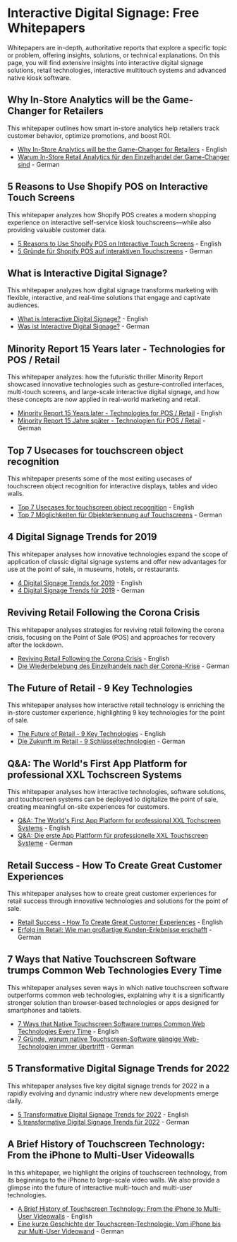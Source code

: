 # Interactive Digital Signage: Free Whitepapers
Whitepapers are in-depth, authoritative reports that explore a specific topic or problem, offering insights, solutions, or technical explanations. On this page, you will find extensive insights into interactive digital signage solutions, retail technologies, interactive multitouch systems and advanced native kiosk software.


## Why In-Store Analytics will be the Game-Changer for Retailers
This whitepaper outlines how smart in-store analytics help retailers track customer behavior, optimize promotions, and boost ROI.

- [Why In-Store Analytics will be the Game-Changer for Retailers](https://www.eyefactive.com/en/whitepaper/in-store-retail-analytics-pos) - English
- [Warum In-Store Retail Analytics für den Einzelhandel der Game-Changer sind](https://www.eyefactive.com/whitepaper/in-store-retail-analytics-einzelhandel) - German



## 5 Reasons to Use Shopify POS on Interactive Touch Screens
This whitepaper analyzes how Shopify POS creates a modern shopping experience on interactive self-service kiosk touchscreens—while also providing valuable customer data.

- [5 Reasons to Use Shopify POS on Interactive Touch Screens](https://www.eyefactive.com/en/whitepaper/shopify-pos-touch-screens) - English
- [5 Gründe für Shopify POS auf interaktiven Touchscreens](https://www.eyefactive.com/whitepaper/shopify-pos-touchscreens) - German



## What is Interactive Digital Signage?
This whitepaper analyzes how digital signage transforms marketing with flexible, interactive, and real-time solutions that engage and captivate audiences.

- [What is Interactive Digital Signage?](https://www.eyefactive.com/en/blog/what-is-interactive-digital-signage-whitepaper) - English
- [Was ist Interactive Digital Signage?](https://www.eyefactive.com/blog/was-ist-interactive-digital-signage-whitepaper) - German



## Minority Report 15 Years later - Technologies for POS / Retail
This whitepaper analyzes: how the futuristic thriller Minority Report showcased innovative technologies such as gesture-controlled interfaces, multi-touch screens, and large-scale interactive digital signage, and how these concepts are now applied in real-world marketing and retail.

- [Minority Report 15 Years later - Technologies for POS / Retail](https://www.eyefactive.com/en/whitepaper/whitepaper-minority-report-touchscreen-technologies-pos-retail) - English
- [Minority Report 15 Jahre später - Technologien für POS / Retail](https://www.eyefactive.com/whitepaper/whitepaper-minority-report-touchscreen-technologien-pos-retail) - German



## Top 7 Usecases for touchscreen object recognition
This whitepaper presents some of the most exiting usecases of touchscreen object recognition for interactive displays, tables and video walls.

- [Top 7 Usecases for touchscreen object recognition](https://www.eyefactive.com/en/whitepaper/top-7-usecases-of-object-recognition) - English
- [Top 7 Möglichkeiten für Objekterkennung auf Touchscreens](https://www.eyefactive.com/whitepaper/top-7-moeglichkeiten-objekterkennung) - German



## 4 Digital Signage Trends for 2019
This whitepaper analyses how innovative technologies expand the scope of application of classic digital signage systems and offer new advantages for use at the point of sale, in museums, hotels, or restaurants.

- [4 Digital Signage Trends for 2019](https://www.eyefactive.com/en/whitepaper/4-digital-signage-trends-2019) - English
- [4 Digital Signage Trends für 2019](https://www.eyefactive.com/whitepaper/4-digital-signage-trends-2019) - German



## Reviving Retail Following the Corona Crisis
This whitepaper analyses strategies for reviving retail following the corona crisis, focusing on the Point of Sale (POS) and approaches for recovery after the lockdown.

- [Reviving Retail Following the Corona Crisis](https://www.eyefactive.com/en/whitepaper/reviving-retail-corona-crisis) - English
- [Die Wiederbelebung des Einzelhandels nach der Corona-Krise](https://www.eyefactive.com/whitepaper/wiederbelebung-einzelhandel-corona-krise) - German



## The Future of Retail - 9 Key Technologies
This whitepaper analyses how interactive retail technology is enriching the in-store customer experience, highlighting 9 key technologies for the point of sale.

- [The Future of Retail - 9 Key Technologies](https://www.eyefactive.com/en/whitepaper/future-of-retail-9-key-technologies) - English
- [Die Zukunft im Retail - 9 Schlüsseltechnologien](https://www.eyefactive.com/whitepaper/die-zukunft-im-retail-9-technologien) - German



## Q&A: The World's First App Platform for professional XXL Tochscreen Systems
This whitepaper analyses how interactive technologies, software solutions, and touchscreen systems can be deployed to digitalize the point of sale, creating meaningful on-site experiences for customers.

- [Q&A: The World's First App Platform for professional XXL Tochscreen Systems](https://www.eyefactive.com/en/whitepaper/qa-the-first-touchscreen-app-platform) - English
- [Q&A: Die erste App Plattform für professionelle XXL Touchscreen Systeme](https://www.eyefactive.com/whitepaper/qa-die-erste-touchscreen-app-plattform) - German



## Retail Success - How To Create Great Customer Experiences
This whitepaper analyses how to create great customer experiences for retail success through innovative technologies and solutions for the point of sale.

- [Retail Success - How To Create Great Customer Experiences](https://www.eyefactive.com/en/whitepaper/innovative-retail-customer-experiences-2022) - English
- [Erfolg im Retail: Wie man großartige Kunden-Erlebnisse erschafft](https://www.eyefactive.com/whitepaper/innovative-retail-kunden-erlebnisse-2022) - German



## 7 Ways that Native Touchscreen Software trumps Common Web Technologies Every Time
This whitepaper analyses seven ways in which native touchscreen software outperforms common web technologies, explaining why it is a significantly stronger solution than browser-based technologies or apps designed for smartphones and tablets.

- [7 Ways that Native Touchscreen Software trumps Common Web Technologies Every Time](https://www.eyefactive.com/en/whitepaper/7-ways-that-native-touchscreen-software-trumps-common-web-technologies-every-time) - English
- [7 Gründe, warum native Touchscreen-Software gängige Web-Technologien immer übertrifft](https://www.eyefactive.com/whitepaper/7-gruende-warum-native-touchscreen-software-web-technologien-uebertrifft) - German



## 5 Transformative Digital Signage Trends for 2022
This whitepaper analyses five key digital signage trends for 2022 in a rapidly evolving and dynamic industry where new developments emerge daily.

- [5 Transformative Digital Signage Trends for 2022](https://www.eyefactive.com/en/whitepaper/5-digital-signage-trends-2022) - English
- [5 transformative Digital Signage Trends für 2022](https://www.eyefactive.com/whitepaper/5-digital-signage-trends-fuer-2022) - German



## A Brief History of Touchscreen Technology: From the iPhone to Multi-User Videowalls
In this whitepaper, we highlight the origins of touchscreen technology, from its beginnings to the iPhone to large-scale video walls. We also provide a glimpse into the future of interactive multi-touch and multi-user technologies.

- [A Brief History of Touchscreen Technology: From the iPhone to Multi-User Videowalls](https://www.eyefactive.com/en/whitepaper/history-of-touchscreen-technology) - English
- [Eine kurze Geschichte der Touchscreen-Technologie: Vom iPhone bis zur Multi-User Videowand](https://www.eyefactive.com/whitepaper/geschichte-der-touchscreen-technologie) - German
